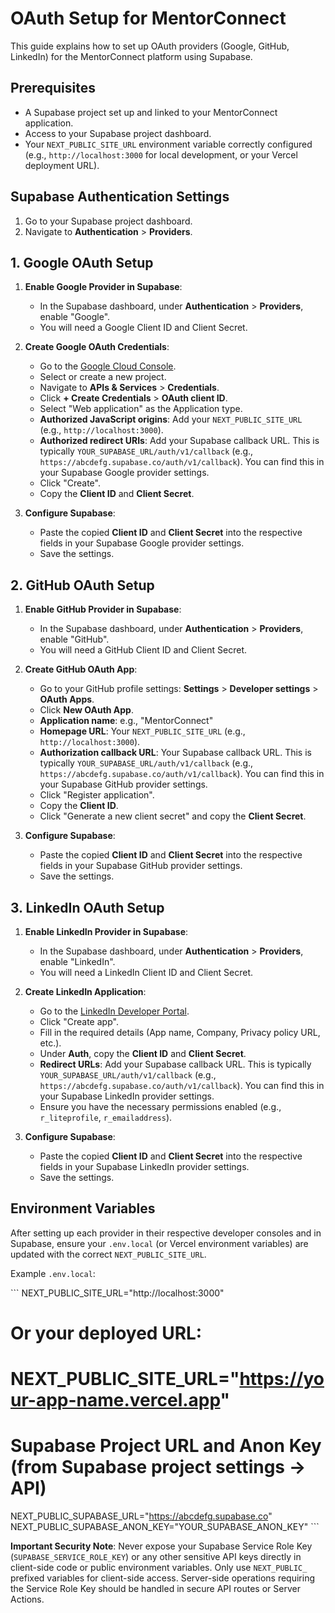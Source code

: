 # OAuth Setup for MentorConnect

This guide explains how to set up OAuth providers (Google, GitHub, LinkedIn) for the MentorConnect platform using Supabase.

## Prerequisites

*   A Supabase project set up and linked to your MentorConnect application.
*   Access to your Supabase project dashboard.
*   Your `NEXT_PUBLIC_SITE_URL` environment variable correctly configured (e.g., `http://localhost:3000` for local development, or your Vercel deployment URL).

## Supabase Authentication Settings

1.  Go to your Supabase project dashboard.
2.  Navigate to **Authentication** > **Providers**.

## 1. Google OAuth Setup

1.  **Enable Google Provider in Supabase**:
    *   In the Supabase dashboard, under **Authentication** > **Providers**, enable "Google".
    *   You will need a Google Client ID and Client Secret.

2.  **Create Google OAuth Credentials**:
    *   Go to the [Google Cloud Console](https://console.cloud.google.com/).
    *   Select or create a new project.
    *   Navigate to **APIs & Services** > **Credentials**.
    *   Click **+ Create Credentials** > **OAuth client ID**.
    *   Select "Web application" as the Application type.
    *   **Authorized JavaScript origins**: Add your `NEXT_PUBLIC_SITE_URL` (e.g., `http://localhost:3000`).
    *   **Authorized redirect URIs**: Add your Supabase callback URL. This is typically `YOUR_SUPABASE_URL/auth/v1/callback` (e.g., `https://abcdefg.supabase.co/auth/v1/callback`). You can find this in your Supabase Google provider settings.
    *   Click "Create".
    *   Copy the **Client ID** and **Client Secret**.

3.  **Configure Supabase**:
    *   Paste the copied **Client ID** and **Client Secret** into the respective fields in your Supabase Google provider settings.
    *   Save the settings.

## 2. GitHub OAuth Setup

1.  **Enable GitHub Provider in Supabase**:
    *   In the Supabase dashboard, under **Authentication** > **Providers**, enable "GitHub".
    *   You will need a GitHub Client ID and Client Secret.

2.  **Create GitHub OAuth App**:
    *   Go to your GitHub profile settings: **Settings** > **Developer settings** > **OAuth Apps**.
    *   Click **New OAuth App**.
    *   **Application name**: e.g., "MentorConnect"
    *   **Homepage URL**: Your `NEXT_PUBLIC_SITE_URL` (e.g., `http://localhost:3000`).
    *   **Authorization callback URL**: Your Supabase callback URL. This is typically `YOUR_SUPABASE_URL/auth/v1/callback` (e.g., `https://abcdefg.supabase.co/auth/v1/callback`). You can find this in your Supabase GitHub provider settings.
    *   Click "Register application".
    *   Copy the **Client ID**.
    *   Click "Generate a new client secret" and copy the **Client Secret**.

3.  **Configure Supabase**:
    *   Paste the copied **Client ID** and **Client Secret** into the respective fields in your Supabase GitHub provider settings.
    *   Save the settings.

## 3. LinkedIn OAuth Setup

1.  **Enable LinkedIn Provider in Supabase**:
    *   In the Supabase dashboard, under **Authentication** > **Providers**, enable "LinkedIn".
    *   You will need a LinkedIn Client ID and Client Secret.

2.  **Create LinkedIn Application**:
    *   Go to the [LinkedIn Developer Portal](https://developer.linkedin.com/).
    *   Click "Create app".
    *   Fill in the required details (App name, Company, Privacy policy URL, etc.).
    *   Under **Auth**, copy the **Client ID** and **Client Secret**.
    *   **Redirect URLs**: Add your Supabase callback URL. This is typically `YOUR_SUPABASE_URL/auth/v1/callback` (e.g., `https://abcdefg.supabase.co/auth/v1/callback`). You can find this in your Supabase LinkedIn provider settings.
    *   Ensure you have the necessary permissions enabled (e.g., `r_liteprofile`, `r_emailaddress`).

3.  **Configure Supabase**:
    *   Paste the copied **Client ID** and **Client Secret** into the respective fields in your Supabase LinkedIn provider settings.
    *   Save the settings.

## Environment Variables

After setting up each provider in their respective developer consoles and in Supabase, ensure your `.env.local` (or Vercel environment variables) are updated with the correct `NEXT_PUBLIC_SITE_URL`.

Example `.env.local`:

\`\`\`
NEXT_PUBLIC_SITE_URL="http://localhost:3000"
# Or your deployed URL:
# NEXT_PUBLIC_SITE_URL="https://your-app-name.vercel.app"

# Supabase Project URL and Anon Key (from Supabase project settings -> API)
NEXT_PUBLIC_SUPABASE_URL="https://abcdefg.supabase.co"
NEXT_PUBLIC_SUPABASE_ANON_KEY="YOUR_SUPABASE_ANON_KEY"
\`\`\`

**Important Security Note**: Never expose your Supabase Service Role Key (`SUPABASE_SERVICE_ROLE_KEY`) or any other sensitive API keys directly in client-side code or public environment variables. Only use `NEXT_PUBLIC_` prefixed variables for client-side access. Server-side operations requiring the Service Role Key should be handled in secure API routes or Server Actions.
